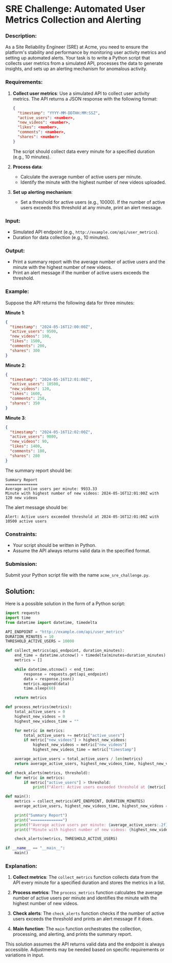 # SRE Challenge: Automated User Metrics Collection and Alerting

### Description:
As a Site Reliability Engineer (SRE) at Acme, you need to ensure the platform's stability and performance by monitoring user activity metrics and setting up automated alerts. Your task is to write a Python script that collects user metrics from a simulated API, processes the data to generate insights, and sets up an alerting mechanism for anomalous activity.

### Requirements:
1. **Collect user metrics**: Use a simulated API to collect user activity metrics. The API returns a JSON response with the following format:
   ```json
   {
     "timestamp": "YYYY-MM-DDTHH:MM:SSZ",
     "active_users": <number>,
     "new_videos": <number>,
     "likes": <number>,
     "comments": <number>,
     "shares": <number>
   }
   ```
   The script should collect data every minute for a specified duration (e.g., 10 minutes).

2. **Process data**:
    - Calculate the average number of active users per minute.
    - Identify the minute with the highest number of new videos uploaded.

3. **Set up alerting mechanism**:
    - Set a threshold for active users (e.g., 10000). If the number of active users exceeds this threshold at any minute, print an alert message.

### Input:
- Simulated API endpoint (e.g., `http://example.com/api/user_metrics`).
- Duration for data collection (e.g., 10 minutes).

### Output:
- Print a summary report with the average number of active users and the minute with the highest number of new videos.
- Print an alert message if the number of active users exceeds the threshold.

### Example:
Suppose the API returns the following data for three minutes:

**Minute 1**:
```json
{
  "timestamp": "2024-05-16T12:00:00Z",
  "active_users": 9500,
  "new_videos": 100,
  "likes": 1500,
  "comments": 200,
  "shares": 300
}
```

**Minute 2**:
```json
{
  "timestamp": "2024-05-16T12:01:00Z",
  "active_users": 10500,
  "new_videos": 120,
  "likes": 1600,
  "comments": 250,
  "shares": 350
}
```

**Minute 3**:
```json
{
  "timestamp": "2024-05-16T12:02:00Z",
  "active_users": 9800,
  "new_videos": 90,
  "likes": 1400,
  "comments": 180,
  "shares": 280
}
```

The summary report should be:
```
Summary Report
==============
Average active users per minute: 9933.33
Minute with highest number of new videos: 2024-05-16T12:01:00Z with 120 new videos
```

The alert message should be:
```
Alert: Active users exceeded threshold at 2024-05-16T12:01:00Z with 10500 active users
```

### Constraints:
- Your script should be written in Python.
- Assume the API always returns valid data in the specified format.

### Submission:
Submit your Python script file with the name `acme_sre_challenge.py`.

## Solution:

Here is a possible solution in the form of a Python script:

```python
import requests
import time
from datetime import datetime, timedelta

API_ENDPOINT = "http://example.com/api/user_metrics"
DURATION_MINUTES = 10
THRESHOLD_ACTIVE_USERS = 10000

def collect_metrics(api_endpoint, duration_minutes):
    end_time = datetime.utcnow() + timedelta(minutes=duration_minutes)
    metrics = []

    while datetime.utcnow() < end_time:
        response = requests.get(api_endpoint)
        data = response.json()
        metrics.append(data)
        time.sleep(60)

    return metrics

def process_metrics(metrics):
    total_active_users = 0
    highest_new_videos = 0
    highest_new_videos_time = ""

    for metric in metrics:
        total_active_users += metric["active_users"]
        if metric["new_videos"] > highest_new_videos:
            highest_new_videos = metric["new_videos"]
            highest_new_videos_time = metric["timestamp"]

    average_active_users = total_active_users / len(metrics)
    return average_active_users, highest_new_videos_time, highest_new_videos

def check_alerts(metrics, threshold):
    for metric in metrics:
        if metric["active_users"] > threshold:
            print(f"Alert: Active users exceeded threshold at {metric['timestamp']} with {metric['active_users']} active users")

def main():
    metrics = collect_metrics(API_ENDPOINT, DURATION_MINUTES)
    average_active_users, highest_new_videos_time, highest_new_videos = process_metrics(metrics)

    print("Summary Report")
    print("==============")
    print(f"Average active users per minute: {average_active_users:.2f}")
    print(f"Minute with highest number of new videos: {highest_new_videos_time} with {highest_new_videos} new videos")

    check_alerts(metrics, THRESHOLD_ACTIVE_USERS)

if __name__ == "__main__":
    main()
```

### Explanation:

1. **Collect metrics**: The `collect_metrics` function collects data from the API every minute for a specified duration and stores the metrics in a list.

2. **Process metrics**: The `process_metrics` function calculates the average number of active users per minute and identifies the minute with the highest number of new videos.

3. **Check alerts**: The `check_alerts` function checks if the number of active users exceeds the threshold and prints an alert message if it does.

4. **Main function**: The `main` function orchestrates the collection, processing, and alerting, and prints the summary report.

This solution assumes the API returns valid data and the endpoint is always accessible. Adjustments may be needed based on specific requirements or variations in input.


